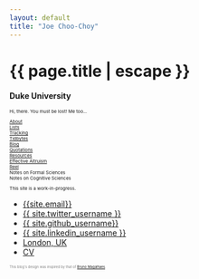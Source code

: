 ```yaml
---
layout: default
title: "Joe Choo-Choy"
---
```


<h1 class="mt-5" itemprop="name headline">{{ page.title | escape }}</h1>

<p class="lead mb-4"><b>Duke University</b></p>

<!--<script language="javascript" src="change_image.js"></script>-->

<div class="row">
  <div class="col-3">
    <!-- <img src="{{site.photo_1}}" class="img-fluid rounded float-left" alt="countenance" id="imgClickAndChange" onclick="changeImage()"/> -->
    <script src="/javascript/random.js" type="text/javascript"></script>
  </div>
  <div class="col">
    <p style="font-size:8px;">
      Hi, there. You must be lost! Me too...
    </p>
    <p style="font-size:8px;">
    <a href="{{ site.about_permalink }}">About</a><br>
    <a href="{{ site.lists_permalink }}">Lists</a><br>
    <a href="{{ site.tracking_permalink }}">Tracking</a><br>
    <a href="{{ site.tidbytes_permalink }}">Tidbytes</a><br>
    <a href="{{ site.blog_permalink }}">Blog</a><br>
    <a href="{{ site.quotations_permalink }}">Quotations</a><br>
    <a href="{{ site.resources_permalink }}">Resources</a><br>
    <a href="https://www.effectivealtruism.org/">Effective Altruism</a><br>
    <a href="{{ site.reel_permalink }}">Reel</a><br>
    Notes on Formal Sciences<br>
    Notes on Cognitive Sciences
    </p>
    <p style="font-size:8px;">
      This site is a work-in-progress.
    </p>
  </div>
</div>

<ul class="nav mt-3">
  <li class="nav-item">
    <a class="btn btn-link" href="mailto:{{ site.email }}?subject=Hello" class="btn btn-link"><i class="fas fa-envelope" title="Email"></i> {{site.email}}</a>
  </li>
  <li class="nav-item">
    <a class="btn btn-link" href="https://twitter.com/{{ site.twitter_username }}" class="btn btn-link"><i class="fab fa-fw fa-twitter-square" ></i> {{ site.twitter_username }} </a>
  </li>
  <li class="nav-item">
    <a class="btn btn-link" href="https://github.com/{{ site.github_username }}" class="btn btn-link"><i class="fab fa-fw fa-github" ></i>{{ site.github_username}}</a>
  </li>
  <li class="nav-item">
    <a class="btn btn-link" href="https://www.linkedin.com/in/{{ site.linkedin_username }}" class="btn btn-link"><i class="fab fa-linkedin" ></i> {{ site.linkedin_username }}</a>
  </li>
  <li class="nav-item">
    <a class="nav-link btn btn-link" href="https://en.wikipedia.org/wiki/Durham,_North_Carolina"><i class="fa fa-home"  title="Home"></i> London, UK</a>
  </li>
  <li class="nav-item">
    <a class="btn btn-link" href="{{ site.resume }}"><i class="far fa-user-circle"  title="resume"></i> CV</a>
  </li>
</ul>

<!--
<div class="noprint">
<h4 class="mt-5 mb-3">Posts</h4>

<p>
  <table class="mt-3">
  {% for post in site.posts %}
      <tr>
      <td class="align-top">
        {%- assign date_format = site.minima.date_format | default: "%Y" -%}
        {{ post.date | date: date_format }}
      </td>
      <td><span style="display:inline-block; width:0.3cm;"></span></td>
      <td class="align-top">
      <a href="{{ post.url }}">{{ post.title }}</a>
      </td>
      </tr>
  {% endfor %}
  </table>
</p>
-->

<p style="color:grey;font-size:6px;">This blog's design was inspired by that of <a href="https://brunomaga.github.io/">Bruno Magalhaes</a>.</p>
